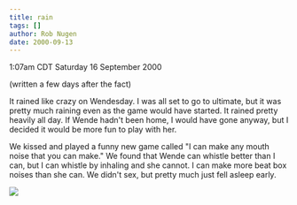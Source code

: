 ```yaml
---
title: rain
tags: []
author: Rob Nugen
date: 2000-09-13
---
```


<title></title>
<p class=date>1:07am CDT Saturday 16 September 2000
<p class=note>(written a few days after the fact)

<p>It rained like crazy on Wendesday.  I was all set to go to
ultimate, but it was pretty much raining even as the game would have
started.  It rained pretty heavily all day.  If Wende hadn't been
home, I would have gone anyway, but I decided it would be more fun to
play with her.

<p>We kissed and played a funny new game called "I can make any mouth
noise that you can make."  We found that Wende can whistle better than
I can, but I can whistle by inhaling and she cannot.  I can make more
beat box noises than she can.  We didn't sex, but pretty much just
fell asleep early.

<p><img src='/images/rob/wL-ROB.gif'>


